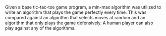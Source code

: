 Given a base tic-tac-toe game program, a min-max algorithm was utilized to write an algorithm that plays the game perfectly every time. This was compared against an algorithm that selects moves at random and an algorithm that only plays the game defensively. A human player can also play against any of the algorithms.
